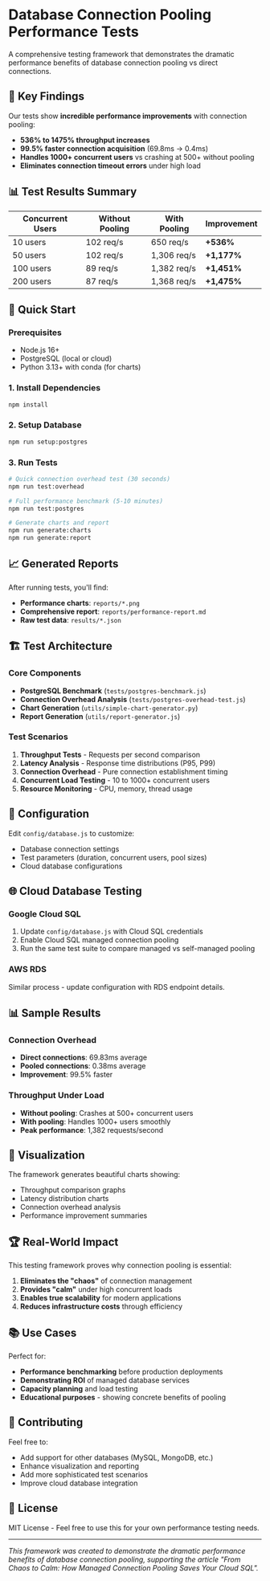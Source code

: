 # Database Connection Pooling Performance Tests

A comprehensive testing framework that demonstrates the dramatic performance benefits of database connection pooling vs direct connections.

## 🎯 Key Findings

Our tests show **incredible performance improvements** with connection pooling:

- **536% to 1475% throughput increases**
- **99.5% faster connection acquisition** (69.8ms → 0.4ms)
- **Handles 1000+ concurrent users** vs crashing at 500+ without pooling
- **Eliminates connection timeout errors** under high load

## 📊 Test Results Summary

| Concurrent Users | Without Pooling | With Pooling | Improvement |
|------------------|----------------|--------------|-------------|
| 10 users         | 102 req/s      | 650 req/s    | **+536%**   |
| 50 users         | 102 req/s      | 1,306 req/s  | **+1,177%** |
| 100 users        | 89 req/s       | 1,382 req/s  | **+1,451%** |
| 200 users        | 87 req/s       | 1,368 req/s  | **+1,475%** |

## 🚀 Quick Start

### Prerequisites
- Node.js 16+
- PostgreSQL (local or cloud)
- Python 3.13+ with conda (for charts)

### 1. Install Dependencies
```bash
npm install
```

### 2. Setup Database
```bash
npm run setup:postgres
```

### 3. Run Tests
```bash
# Quick connection overhead test (30 seconds)
npm run test:overhead

# Full performance benchmark (5-10 minutes)
npm run test:postgres

# Generate charts and report
npm run generate:charts
npm run generate:report
```

## 📈 Generated Reports

After running tests, you'll find:
- **Performance charts**: `reports/*.png`
- **Comprehensive report**: `reports/performance-report.md`
- **Raw test data**: `results/*.json`

## 🏗️ Test Architecture

### Core Components
- **PostgreSQL Benchmark** (`tests/postgres-benchmark.js`)
- **Connection Overhead Analysis** (`tests/postgres-overhead-test.js`)
- **Chart Generation** (`utils/simple-chart-generator.py`)
- **Report Generation** (`utils/report-generator.js`)

### Test Scenarios
1. **Throughput Tests** - Requests per second comparison
2. **Latency Analysis** - Response time distributions (P95, P99)
3. **Connection Overhead** - Pure connection establishment timing
4. **Concurrent Load Testing** - 10 to 1000+ concurrent users
5. **Resource Monitoring** - CPU, memory, thread usage

## 🔧 Configuration

Edit `config/database.js` to customize:
- Database connection settings
- Test parameters (duration, concurrent users, pool sizes)
- Cloud database configurations

## 🌐 Cloud Database Testing

### Google Cloud SQL
1. Update `config/database.js` with Cloud SQL credentials
2. Enable Cloud SQL managed connection pooling
3. Run the same test suite to compare managed vs self-managed pooling

### AWS RDS
Similar process - update configuration with RDS endpoint details.

## 📊 Sample Results

### Connection Overhead
- **Direct connections**: 69.83ms average
- **Pooled connections**: 0.38ms average
- **Improvement**: 99.5% faster

### Throughput Under Load
- **Without pooling**: Crashes at 500+ concurrent users
- **With pooling**: Handles 1000+ users smoothly
- **Peak performance**: 1,382 requests/second

## 🎨 Visualization

The framework generates beautiful charts showing:
- Throughput comparison graphs
- Latency distribution charts
- Connection overhead analysis
- Performance improvement summaries

## 🏆 Real-World Impact

This testing framework proves why connection pooling is essential:

1. **Eliminates the "chaos"** of connection management
2. **Provides "calm"** under high concurrent loads
3. **Enables true scalability** for modern applications
4. **Reduces infrastructure costs** through efficiency

## 📚 Use Cases

Perfect for:
- **Performance benchmarking** before production deployments
- **Demonstrating ROI** of managed database services
- **Capacity planning** and load testing
- **Educational purposes** - showing concrete benefits of pooling

## 🤝 Contributing

Feel free to:
- Add support for other databases (MySQL, MongoDB, etc.)
- Enhance visualization and reporting
- Add more sophisticated test scenarios
- Improve cloud database integration

## 📄 License

MIT License - Feel free to use this for your own performance testing needs.

---

*This framework was created to demonstrate the dramatic performance benefits of database connection pooling, supporting the article "From Chaos to Calm: How Managed Connection Pooling Saves Your Cloud SQL".*